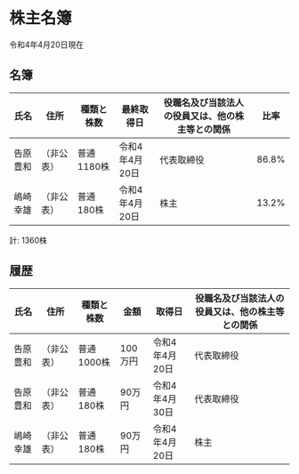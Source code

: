 # 株主名簿

令和4年4月20日現在

## 名簿

|氏名|住所|種類と株数|最終取得日|役職名及び当該法人の役員又は、他の株主等との関係|比率|
|----|----|----|----|----|----|
|告原豊和|（非公表）|普通1180株|令和4年4月20日|代表取締役|86.8%|
|嶋崎幸雄|（非公表）|普通180株|令和4年4月20日|株主|13.2%|

計: 1360株

## 履歴

|氏名|住所|種類と株数|金額|取得日|役職名及び当該法人の役員又は、他の株主等との関係|
|----|----|----|----|----|----|
|告原豊和|（非公表）|普通1000株|100万円|令和4年4月20日|代表取締役|
|告原豊和|（非公表）|普通180株|90万円|令和4年4月30日|代表取締役|
|嶋崎幸雄|（非公表）|普通180株|90万円|令和4年4月20日|株主|
